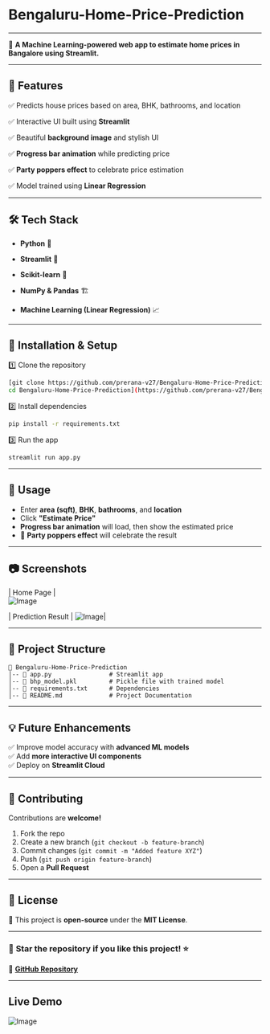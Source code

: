# Bengaluru-Home-Price-Prediction

---

🔮 **A Machine Learning-powered web app to estimate home prices in Bangalore using Streamlit.**  

---  

## 🚀 **Features**  
✅ Predicts house prices based on area, BHK, bathrooms, and location

✅ Interactive UI built using **Streamlit**  

✅ Beautiful **background image** and stylish UI 

✅ **Progress bar animation** while predicting price 

✅ **Party poppers effect** to celebrate price estimation  

✅ Model trained using **Linear Regression**  

---

## 🛠️ **Tech Stack**  
- **Python** 🐍
  
- **Streamlit** 🎈
  
- **Scikit-learn** 🤖
  
- **NumPy & Pandas** 🏗
   
- **Machine Learning (Linear Regression)** 📈  

---

## 📌 **Installation & Setup**  

1️⃣ Clone the repository  
```bash
[git clone https://github.com/prerana-v27/Bengaluru-Home-Price-Prediction.git
cd Bengaluru-Home-Price-Prediction](https://github.com/prerana-v27/Bengaluru-Home-Price-Prediction.git)
```  

2️⃣ Install dependencies  
```bash
pip install -r requirements.txt
```  

3️⃣ Run the app  
```bash
streamlit run app.py
```  

---

## 🎯 **Usage**  
- Enter **area (sqft)**, **BHK**, **bathrooms**, and **location**  
- Click **"Estimate Price"**  
- **Progress bar animation** will load, then show the estimated price  
- 🎉 **Party poppers effect** will celebrate the result  

---

## 📷 **Screenshots**  

| Home Page |   
![Image](https://github.com/user-attachments/assets/eb1f50ab-f727-45e5-b54a-c23503cb7b14) 

| Prediction Result |
![Image](https://github.com/user-attachments/assets/fdbe5a7e-2e72-4f27-acfa-606171d5acc0)|  

---

## 📌 **Project Structure**  
```
📂 Bengaluru-Home-Price-Prediction  
│-- 📄 app.py                # Streamlit app  
│-- 📄 bhp_model.pkl         # Pickle file with trained model  
│-- 📄 requirements.txt      # Dependencies  
│-- 📄 README.md             # Project Documentation  
```

---

## 💡 **Future Enhancements**  
✅ Improve model accuracy with **advanced ML models**  
✅ Add **more interactive UI components**  
✅ Deploy on **Streamlit Cloud**  

---

## 🤝 **Contributing**  
Contributions are **welcome!**  
1. Fork the repo  
2. Create a new branch (`git checkout -b feature-branch`)  
3. Commit changes (`git commit -m "Added feature XYZ"`)  
4. Push (`git push origin feature-branch`)  
5. Open a **Pull Request**  

---

## 📜 **License**  
📄 This project is **open-source** under the **MIT License**.  

---

### 🌟 **Star the repository if you like this project!** ⭐  
🔗 **[GitHub Repository](https://github.com/prerana-v27/Bengaluru-Home-Price-Prediction)**  

---
## Live Demo 
![Image](https://github.com/user-attachments/assets/28c65b63-1ef9-424d-a302-21f5dbd89c02)

